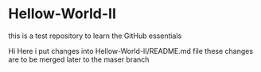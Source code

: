 # Hellow-World-II
this is a test repository to learn the GitHub essentials

Hi
Here i put changes into Hellow-World-II/README.md file
these changes are to be merged later to the maser branch
